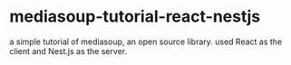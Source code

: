 # mediasoup-tutorial-react-nestjs
a simple tutorial of mediasoup, an open source library. used React as the client and Nest.js as the server.
